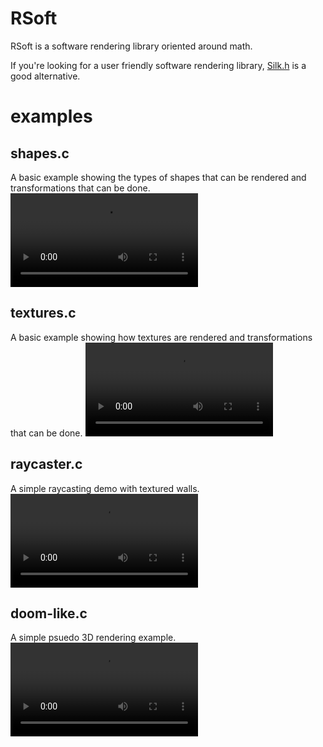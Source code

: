 # RSoft
RSoft is a software rendering library oriented around math. 

If you're looking for a user friendly software rendering library, [Silk.h](https://github.com/itsYakub/Silk/) is a good alternative.

# examples

## shapes.c
A basic example showing the types of shapes that can be rendered and transformations that can be done.
![video](https://raw.githubusercontent.com/ColleagueRiley/rsoft/refs/heads/main/rshapes.mp4)

## textures.c
A basic example showing how textures are rendered and transformations that can be done.
![video](https://raw.githubusercontent.com/ColleagueRiley/rsoft/refs/heads/main/rtextures.mp4)

## raycaster.c
A simple raycasting demo with textured walls.
![video](https://raw.githubusercontent.com/ColleagueRiley/rsoft/refs/heads/main/rraycaster.mp4)

## doom-like.c
A simple psuedo 3D rendering example.
![video](https://raw.githubusercontent.com/ColleagueRiley/rsoft/refs/heads/main/doom-like.mp4)
